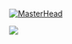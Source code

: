 [![MasterHead](https://i.pinimg.com/originals/77/ca/a3/77caa32884d735d439ade45ba37feaf2.gif)](https://arjuncvinod.github.io)

<!--tech stack icons-->
<p align="left">
  <a href="https://skillicons.dev">
    <img src="https://skillicons.dev/icons?i=androidstudio,c,cs,cpp,java,php,py,dotnet,css,html,js,vscode,nodejs,mysql,sqlite,windows,aws,azure,github,docker,ai,materialui,sass,unity,visualstudio,postman,eclipse,kali,git,react,powershell,vscode,bash,linux,ps&perline=12" />
  </a>
</p>